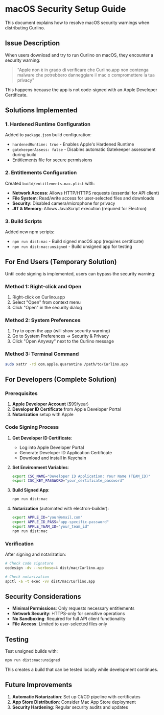 # macOS Security Setup Guide

This document explains how to resolve macOS security warnings when distributing Curlino.

## Issue Description

When users download and try to run Curlino on macOS, they encounter a security warning:
> "Apple non è in grado di verificare che Curlino.app non contenga malware che potrebbero danneggiare il mac o compromettere la tua privacy"

This happens because the app is not code-signed with an Apple Developer Certificate.

## Solutions Implemented

### 1. Hardened Runtime Configuration

Added to `package.json` build configuration:
- `hardenedRuntime: true` - Enables Apple's Hardened Runtime
- `gatekeeperAssess: false` - Disables automatic Gatekeeper assessment during build
- Entitlements file for secure permissions

### 2. Entitlements Configuration

Created `build/entitlements.mac.plist` with:
- **Network Access**: Allows HTTP/HTTPS requests (essential for API client)
- **File System**: Read/write access for user-selected files and downloads
- **Security**: Disabled camera/microphone for privacy
- **JIT & Memory**: Allows JavaScript execution (required for Electron)

### 3. Build Scripts

Added new npm scripts:
- `npm run dist:mac` - Build signed macOS app (requires certificate)
- `npm run dist:mac:unsigned` - Build unsigned app for testing

## For End Users (Temporary Solution)

Until code signing is implemented, users can bypass the security warning:

### Method 1: Right-click and Open
1. Right-click on Curlino.app
2. Select "Open" from context menu
3. Click "Open" in the security dialog

### Method 2: System Preferences
1. Try to open the app (will show security warning)
2. Go to System Preferences → Security & Privacy
3. Click "Open Anyway" next to the Curlino message

### Method 3: Terminal Command
```bash
sudo xattr -rd com.apple.quarantine /path/to/Curlino.app
```

## For Developers (Complete Solution)

### Prerequisites
1. **Apple Developer Account** ($99/year)
2. **Developer ID Certificate** from Apple Developer Portal
3. **Notarization** setup with Apple

### Code Signing Process

1. **Get Developer ID Certificate**:
   - Log into Apple Developer Portal
   - Generate Developer ID Application Certificate
   - Download and install in Keychain

2. **Set Environment Variables**:
   ```bash
   export CSC_NAME="Developer ID Application: Your Name (TEAM_ID)"
   export CSC_KEY_PASSWORD="your_certificate_password"
   ```

3. **Build Signed App**:
   ```bash
   npm run dist:mac
   ```

4. **Notarization** (automated with electron-builder):
   ```bash
   export APPLE_ID="your@email.com"
   export APPLE_ID_PASS="app-specific-password"
   export APPLE_TEAM_ID="your_team_id"
   npm run dist:mac
   ```

### Verification

After signing and notarization:
```bash
# Check code signature
codesign -dv --verbose=4 dist/mac/Curlino.app

# Check notarization
spctl -a -t exec -vv dist/mac/Curlino.app
```

## Security Considerations

- **Minimal Permissions**: Only requests necessary entitlements
- **Network Security**: HTTPS-only for sensitive operations
- **No Sandboxing**: Required for full API client functionality
- **File Access**: Limited to user-selected files only

## Testing

Test unsigned builds with:
```bash
npm run dist:mac:unsigned
```

This creates a build that can be tested locally while development continues.

## Future Improvements

1. **Automatic Notarization**: Set up CI/CD pipeline with certificates
2. **App Store Distribution**: Consider Mac App Store deployment
3. **Security Hardening**: Regular security audits and updates